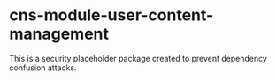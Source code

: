 # cns-module-user-content-management

This is a security placeholder package created to prevent dependency confusion attacks.